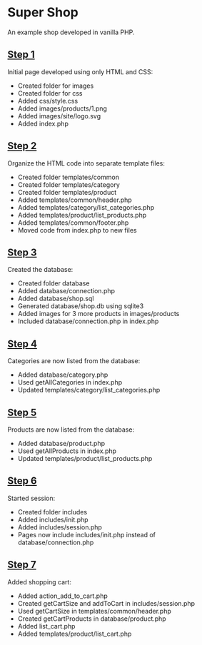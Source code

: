 # Super Shop

An example shop developed in vanilla PHP.

## [Step 1](https://github.com/arestivo/supershop/tree/step1)

Initial page developed using only HTML and CSS:

  * Created folder for images
  * Created folder for css
  * Added css/style.css
  * Added images/products/1.png
  * Added images/site/logo.svg
  * Added index.php

## [Step 2](https://github.com/arestivo/supershop/tree/step2)

Organize the HTML code into separate template files:

  * Created folder templates/common
  * Created folder templates/category
  * Created folder templates/product
  * Added templates/common/header.php
  * Added templates/category/list_categories.php
  * Added templates/product/list_products.php
  * Added templates/common/footer.php
  * Moved code from index.php to new files

## [Step 3](https://github.com/arestivo/supershop/tree/step3)

Created the database:

  * Created folder database
  * Added database/connection.php
  * Added database/shop.sql
  * Generated database/shop.db using sqlite3
  * Added images for 3 more products in images/products
  * Included database/connection.php in index.php

## [Step 4](https://github.com/arestivo/supershop/tree/step4)

Categories are now listed from the database:

  * Added database/category.php
  * Used getAllCategories in index.php
  * Updated templates/category/list_categories.php

## [Step 5](https://github.com/arestivo/supershop/tree/step5)

Products are now listed from the database:

  * Added database/product.php
  * Used getAllProducts in index.php
  * Updated templates/product/list_products.php

## [Step 6](https://github.com/arestivo/supershop/tree/step6)

Started session:

  * Created folder includes
  * Added includes/init.php
  * Added includes/session.php
  * Pages now include includes/init.php instead of database/connection.php

## [Step 7](https://github.com/arestivo/supershop/tree/step7)

Added shopping cart:

  * Added action_add_to_cart.php
  * Created getCartSize and addToCart in includes/session.php
  * Used getCartSize in templates/common/header.php
  * Created getCartProducts in database/product.php
  * Added list_cart.php
  * Added templates/product/list_cart.php




